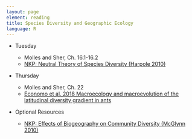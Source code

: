 ```yaml
---
layout: page
element: reading
title: Species Diversity and Geographic Ecology
language: R
---
```


* Tuesday

  * Molles and Sher, Ch. 16.1-16.2
  * [NKP: Neutral Theory of Species Diversity (Harpole 2010)](https://www.nature.com/scitable/knowledge/library/neutral-theory-of-species-diversity-13259703)
  
* Thursday
  * Molles and Sher, Ch. 22
  * [Economo et al. 2018 Macroecology and macroevolution of the latitudinal diversity gradient in ants](https://www.nature.com/articles/s41467-018-04218-4)

* Optional Resources

  * [NKP: Effects of Biogeography on Community Diversity (McGlynn 2010)](https://www.nature.com/scitable/knowledge/library/effects-of-biogeography-on-community-diversity-13260138)
